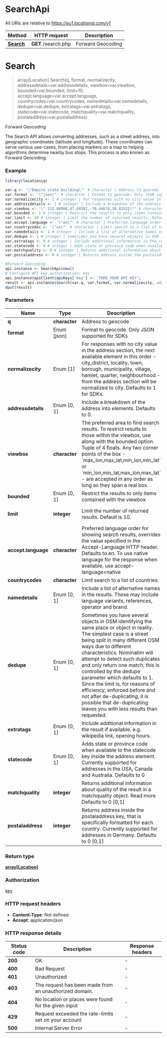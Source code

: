 # SearchApi

All URIs are relative to *https://eu1.locationiq.com/v1*

Method | HTTP request | Description
------------- | ------------- | -------------
[**Search**](SearchApi.md#Search) | **GET** /search.php | Forward Geocoding


# **Search**
> array[Location] Search(q, format, normalizecity, addressdetails=var.addressdetails, viewbox=var.viewbox, bounded=var.bounded, limit=10, accept.language=var.accept.language, countrycodes=var.countrycodes, namedetails=var.namedetails, dedupe=var.dedupe, extratags=var.extratags, statecode=var.statecode, matchquality=var.matchquality, postaladdress=var.postaladdress)

Forward Geocoding

The Search API allows converting addresses, such as a street address, into geographic coordinates (latitude and longitude). These coordinates can serve various use-cases, from placing markers on a map to helping algorithms determine nearby bus stops. This process is also known as Forward Geocoding.

### Example
```R
library(locationiq)

var.q <- '\"Empire state building\"' # character | Address to geocode
var.format <- '\"json\"' # character | Format to geocode. Only JSON supported for SDKs
var.normalizecity <- 1 # integer | For responses with no city value in the address section, the next available element in this order - city_district, locality, town, borough, municipality, village, hamlet, quarter, neighbourhood - from the address section will be normalized to city. Defaults to 1 for SDKs.
var.addressdetails <- 1 # integer | Include a breakdown of the address into elements. Defaults to 0.
var.viewbox <- '\"-132.84908,47.69382,-70.44674,30.82531\"' # character | The preferred area to find search results.  To restrict results to those within the viewbox, use along with the bounded option. Tuple of 4 floats. Any two corner points of the box - `max_lon,max_lat,min_lon,min_lat` or `min_lon,min_lat,max_lon,max_lat` - are accepted in any order as long as they span a real box. 
var.bounded <- 1 # integer | Restrict the results to only items contained with the viewbox
var.limit <- 10 # integer | Limit the number of returned results. Default is 10.
var.accept.language <- '\"en\"' # character | Preferred language order for showing search results, overrides the value specified in the Accept-Language HTTP header. Defaults to en. To use native language for the response when available, use accept-language=native
var.countrycodes <- '\"us\"' # character | Limit search to a list of countries.
var.namedetails <- 1 # integer | Include a list of alternative names in the results. These may include language variants, references, operator and brand.
var.dedupe <- 1 # integer | Sometimes you have several objects in OSM identifying the same place or object in reality. The simplest case is a street being split in many different OSM ways due to different characteristics. Nominatim will attempt to detect such duplicates and only return one match; this is controlled by the dedupe parameter which defaults to 1. Since the limit is, for reasons of efficiency, enforced before and not after de-duplicating, it is possible that de-duplicating leaves you with less results than requested.
var.extratags <- 0 # integer | Include additional information in the result if available, e.g. wikipedia link, opening hours.
var.statecode <- 0 # integer | Adds state or province code when available to the statecode key inside the address element. Currently supported for addresses in the USA, Canada and Australia. Defaults to 0
var.matchquality <- 0 # integer | Returns additional information about quality of the result in a matchquality object. Read more Defaults to 0 [0,1]
var.postaladdress <- 0 # integer | Returns address inside the postaladdress key, that is specifically formatted for each country. Currently supported for addresses in Germany. Defaults to 0 [0,1]

#Forward Geocoding
api.instance <- SearchApi$new()
# Configure API key authorization: key
api.instance$apiClient$apiKeys['key'] <- 'TODO_YOUR_API_KEY';
result <- api.instance$Search(var.q, var.format, var.normalizecity, addressdetails=var.addressdetails, viewbox=var.viewbox, bounded=var.bounded, limit=var.limit, accept.language=var.accept.language, countrycodes=var.countrycodes, namedetails=var.namedetails, dedupe=var.dedupe, extratags=var.extratags, statecode=var.statecode, matchquality=var.matchquality, postaladdress=var.postaladdress)
dput(result)
```

### Parameters

Name | Type | Description  | Notes
------------- | ------------- | ------------- | -------------
 **q** | **character**| Address to geocode | 
 **format** | Enum [json] | Format to geocode. Only JSON supported for SDKs | 
 **normalizecity** | Enum [1] | For responses with no city value in the address section, the next available element in this order - city_district, locality, town, borough, municipality, village, hamlet, quarter, neighbourhood - from the address section will be normalized to city. Defaults to 1 for SDKs. | 
 **addressdetails** | Enum [0, 1] | Include a breakdown of the address into elements. Defaults to 0. | [optional] 
 **viewbox** | **character**| The preferred area to find search results.  To restrict results to those within the viewbox, use along with the bounded option. Tuple of 4 floats. Any two corner points of the box - &#x60;max_lon,max_lat,min_lon,min_lat&#x60; or &#x60;min_lon,min_lat,max_lon,max_lat&#x60; - are accepted in any order as long as they span a real box.  | [optional] 
 **bounded** | Enum [0, 1] | Restrict the results to only items contained with the viewbox | [optional] 
 **limit** | **integer**| Limit the number of returned results. Default is 10. | [optional] [default to 10]
 **accept.language** | **character**| Preferred language order for showing search results, overrides the value specified in the Accept-Language HTTP header. Defaults to en. To use native language for the response when available, use accept-language&#x3D;native | [optional] 
 **countrycodes** | **character**| Limit search to a list of countries. | [optional] 
 **namedetails** | Enum [0, 1] | Include a list of alternative names in the results. These may include language variants, references, operator and brand. | [optional] 
 **dedupe** | Enum [0, 1] | Sometimes you have several objects in OSM identifying the same place or object in reality. The simplest case is a street being split in many different OSM ways due to different characteristics. Nominatim will attempt to detect such duplicates and only return one match; this is controlled by the dedupe parameter which defaults to 1. Since the limit is, for reasons of efficiency, enforced before and not after de-duplicating, it is possible that de-duplicating leaves you with less results than requested. | [optional] 
 **extratags** | Enum [0, 1] | Include additional information in the result if available, e.g. wikipedia link, opening hours. | [optional] 
 **statecode** | Enum [0, 1] | Adds state or province code when available to the statecode key inside the address element. Currently supported for addresses in the USA, Canada and Australia. Defaults to 0 | [optional] 
 **matchquality** | **integer**| Returns additional information about quality of the result in a matchquality object. Read more Defaults to 0 [0,1] | [optional] 
 **postaladdress** | **integer**| Returns address inside the postaladdress key, that is specifically formatted for each country. Currently supported for addresses in Germany. Defaults to 0 [0,1] | [optional] 

### Return type

[**array[Location]**](location.md)

### Authorization

[key](../README.md#key)

### HTTP request headers

 - **Content-Type**: Not defined
 - **Accept**: application/json

### HTTP response details
| Status code | Description | Response headers |
|-------------|-------------|------------------|
| **200** | OK |  -  |
| **400** | Bad Request |  -  |
| **401** | Unauthorized |  -  |
| **403** | The request has been made from an unauthorized domain. |  -  |
| **404** | No location or places were found for the given input |  -  |
| **429** | Request exceeded the rate-limits set on your account |  -  |
| **500** | Internal Server Error |  -  |

